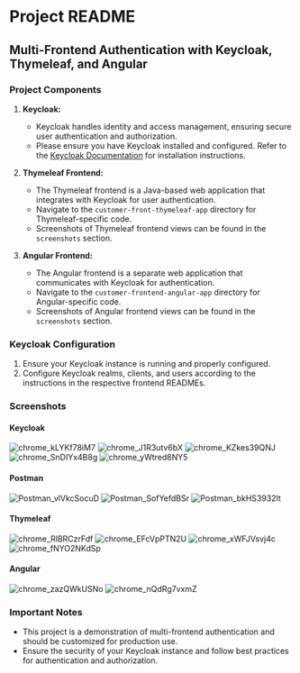 
# Project README

## Multi-Frontend Authentication with Keycloak, Thymeleaf, and Angular

### Project Components

1. **Keycloak:** 
   - Keycloak handles identity and access management, ensuring secure user authentication and authorization.
   - Please ensure you have Keycloak installed and configured. Refer to the [Keycloak Documentation](https://www.keycloak.org/documentation.html) for installation instructions.

2. **Thymeleaf Frontend:**
   - The Thymeleaf frontend is a Java-based web application that integrates with Keycloak for user authentication.
   - Navigate to the `customer-front-thymeleaf-app` directory for Thymeleaf-specific code.
   - Screenshots of Thymeleaf frontend views can be found in the `screenshots` section.

3. **Angular Frontend:**
   - The Angular frontend is a separate web application that communicates with Keycloak for authentication.
   - Navigate to the `customer-frontend-angular-app` directory for Angular-specific code.
   - Screenshots of Angular frontend views can be found in the `screenshots` section.


### Keycloak Configuration

1. Ensure your Keycloak instance is running and properly configured.
2. Configure Keycloak realms, clients, and users according to the instructions in the respective frontend READMEs.

### Screenshots

#### Keycloak

![chrome_kLYKf78iM7](https://github.com/jadkhafife/J2EE/assets/84312318/5640f452-77ec-4be2-ad08-bcfe3432d5bf)
![chrome_J1R3utv6bX](https://github.com/jadkhafife/J2EE/assets/84312318/96184b30-bc26-426b-bf60-3e645992965d)
![chrome_KZkes39QNJ](https://github.com/jadkhafife/J2EE/assets/84312318/a64fdfe4-1d10-48eb-bc88-77926c5871f7)
![chrome_SnDIYx4B8g](https://github.com/jadkhafife/J2EE/assets/84312318/d2901224-df03-4d95-983b-854d9e468596)
![chrome_yWtred8NY5](https://github.com/jadkhafife/J2EE/assets/84312318/2b0ad168-e84f-4dc0-9bf5-31302bfb4945)

#### Postman

![Postman_vlVkcSocuD](https://github.com/jadkhafife/J2EE/assets/84312318/b51f2238-f44b-4b02-be6c-19b1d56369b3)
![Postman_SofYefdBSr](https://github.com/jadkhafife/J2EE/assets/84312318/d4e5e1e4-7e31-490c-b907-0fbb75495ae9)
![Postman_bkHS3932lt](https://github.com/jadkhafife/J2EE/assets/84312318/889be030-23e7-47e3-a606-5dd18b621e15)

#### Thymeleaf

![chrome_RlBRCzrFdf](https://github.com/jadkhafife/J2EE/assets/84312318/e33fd39b-f172-4a82-b915-5fda5c2ef64f)
![chrome_EFcVpPTN2U](https://github.com/jadkhafife/J2EE/assets/84312318/0c8615ab-9544-4c9d-bce4-59e65a329b77)
![chrome_xWFJVsvj4c](https://github.com/jadkhafife/J2EE/assets/84312318/af6f461a-d78f-42f8-b82f-d39061605d64)
![chrome_fNYO2NKdSp](https://github.com/jadkhafife/J2EE/assets/84312318/e501ba60-33dd-47ce-b633-1630a01a441d)

#### Angular

![chrome_zazQWkUSNo](https://github.com/jadkhafife/J2EE/assets/84312318/ee0437d5-f093-4803-ac34-48a5b9093cc8)
![chrome_nQdRg7vxmZ](https://github.com/jadkhafife/J2EE/assets/84312318/1a4a3464-2c0f-4152-9d06-961d15e5593c)


### Important Notes

- This project is a demonstration of multi-frontend authentication and should be customized for production use.
- Ensure the security of your Keycloak instance and follow best practices for authentication and authorization.

